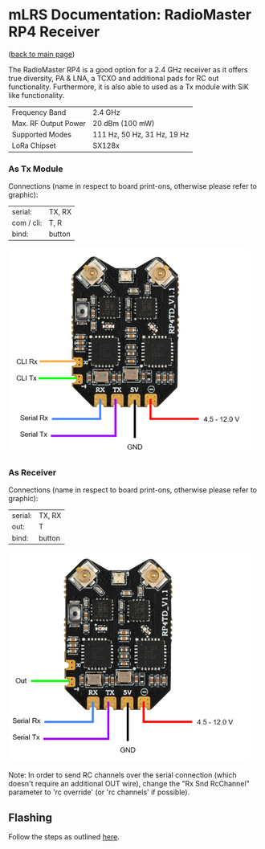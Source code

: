 # mLRS Documentation: RadioMaster RP4 Receiver #

([back to main page](../README.md))

The RadioMaster RP4 is a good option for a 2.4 GHz receiver as it offers true diversity, PA & LNA, a TCXO and additional pads for RC out functionality.  Furthermore, it is also able to used as a Tx module with SiK like functionality.

<table>
  <tbody>
    <tr>
      <td>Frequency Band</td>
      <td>2.4 GHz</td>
    </tr>
    <tr>
      <td>Max. RF Output Power</td>
      <td>20 dBm (100 mW)</td>
    </tr>
    <tr>
      <td>Supported Modes</td>
      <td>111 Hz, 50 Hz, 31 Hz, 19 Hz</td>
    </tr>
    <tr>
      <td>LoRa Chipset</td>
      <td>SX128x</td>
    </tr>
  </tbody>
</table>

### As Tx Module ###

Connections (name in respect to board print-ons, otherwise please refer to graphic):

<table>
  <tbody>
    <tr>
      <td>serial:</td><td>TX, RX</td>
    </tr><tr>
      <td>com / cli:</td><td>T, R</td>
    </tr><tr>
      <td>bind:</td><td>button</td>
    </tr>
  </tbody>
</table>

<img src="images/RP4_Tx_Wiring.png" width="480">

### As Receiver ###

Connections (name in respect to board print-ons, otherwise please refer to graphic):

<table>
  <tbody>
    <tr>
      <td>serial:</td><td>TX, RX</td>
    </tr><tr>
      <td>out:</td><td>T</td>
    </tr><tr>
      <td>bind:</td><td>button</td>
    </tr>
  </tbody>
</table>

<img src="images/RP4_Rx_Wiring.png" width="480">

Note: In order to send RC channels over the serial connection (which doesn't require an additional OUT wire), change the "Rx Snd RcChannel" parameter to 'rc override' (or 'rc channels' if possible).

## Flashing ##

Follow the steps as outlined [here](ELRS_RECEIVERS.md#flashing).